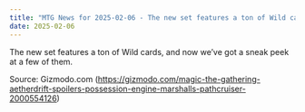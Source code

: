 ```yaml
---
title: "MTG News for 2025-02-06 - The new set features a ton of Wild cards, and now ..."
date: 2025-02-06
---
```


The new set features a ton of Wild cards, and now we’ve got a sneak peek at a few of them.

Source: Gizmodo.com (https://gizmodo.com/magic-the-gathering-aetherdrift-spoilers-possession-engine-marshalls-pathcruiser-2000554126)
